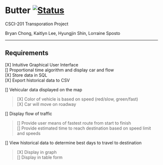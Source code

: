 Butter [![Status](https://rawgit.com/bryan/bryan.github.io/master/images/active.svg)](#)
=======

CSCI-201 Transporation Project

Bryan Chong, Kaitlyn Lee, Hyungjin Shin, Lorraine Sposto

-------

Requirements
-------

[X] Intuitive Graphical User Interface <br/>
[] Proportional time algorithm and display car and flow <br/>
[X] Store data in SQL <br/>
[X] Export historical data to CSV <br/>

[] Vehicular data displayed on the map <br/>
> [X] Color of vehicle is based on speed (red/slow, green/fast) <br/>
> [X] Car will move on roadway 

[] Display flow of traffic <br/>
> [] Provide user means of fastest route from start to finish <br/>
> [] Provide estimated time to reach destination based on speed limit and speeds

[] View historical data to determine best days to travel to destination
> [X] Display in graph <br/>
> [] Display in table form